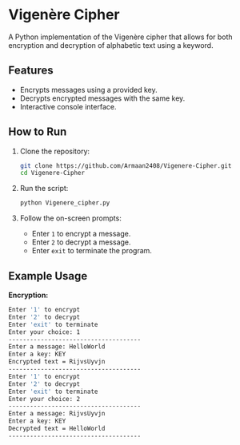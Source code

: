 # Vigenère Cipher

A Python implementation of the Vigenère cipher that allows for both encryption and decryption of alphabetic text using a keyword.

## Features
- Encrypts messages using a provided key.
- Decrypts encrypted messages with the same key.
- Interactive console interface.

## How to Run

1. Clone the repository:

    ```bash
    git clone https://github.com/Armaan2408/Vigenere-Cipher.git
    cd Vigenere-Cipher
    ```

2. Run the script:

    ```bash
    python Vigenere_cipher.py
    ```

3. Follow the on-screen prompts:

    - Enter `1` to encrypt a message.
    - Enter `2` to decrypt a message.
    - Enter `exit` to terminate the program.

## Example Usage

**Encryption:**

```bash
Enter '1' to encrypt
Enter '2' to decrypt
Enter 'exit' to terminate
Enter your choice: 1
-------------------------------------
Enter a message: HelloWorld
Enter a key: KEY
Encrypted text = RijvsUyvjn
-------------------------------------
Enter '1' to encrypt
Enter '2' to decrypt
Enter 'exit' to terminate
Enter your choice: 2
-------------------------------------
Enter a message: RijvsUyvjn
Enter a key: KEY
Decrypted text = HelloWorld
-------------------------------------
